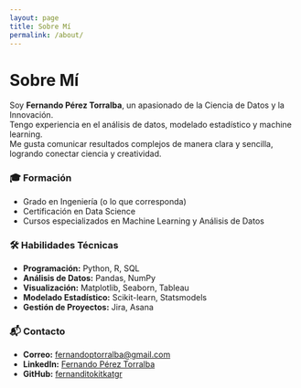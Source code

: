 ```yaml
---
layout: page
title: Sobre Mí
permalink: /about/
---
```


# Sobre Mí

Soy **Fernando Pérez Torralba**, un apasionado de la Ciencia de Datos y la Innovación.  
Tengo experiencia en el análisis de datos, modelado estadístico y machine learning.  
Me gusta comunicar resultados complejos de manera clara y sencilla, logrando conectar ciencia y creatividad.

### 🎓 Formación
- Grado en Ingeniería (o lo que corresponda)
- Certificación en Data Science
- Cursos especializados en Machine Learning y Análisis de Datos

### 🛠️ Habilidades Técnicas
- **Programación:** Python, R, SQL
- **Análisis de Datos:** Pandas, NumPy
- **Visualización:** Matplotlib, Seaborn, Tableau
- **Modelado Estadístico:** Scikit-learn, Statsmodels
- **Gestión de Proyectos:** Jira, Asana

### 📬 Contacto
- **Correo:** fernandoptorralba@gmail.com
- **LinkedIn:** [Fernando Pérez Torralba](https://www.linkedin.com/in/fernando-pérez-torralba-726257256)
- **GitHub:** [fernanditokitkatgr](https://github.com/fernanditokitkatgr)
